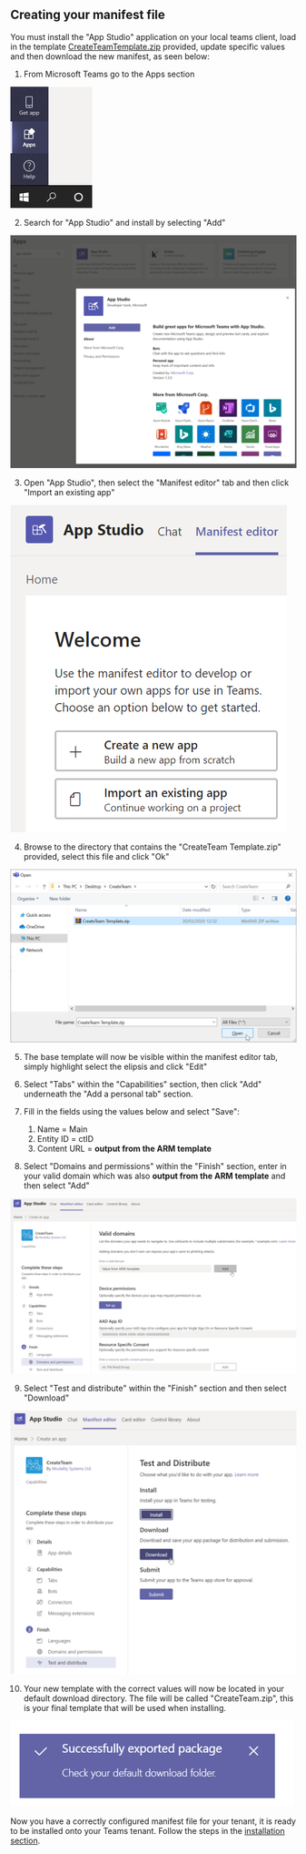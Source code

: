 ## Creating your manifest file

You must install the "App Studio" application on your local teams client, load in the template [CreateTeamTemplate.zip](https://docs.modalitysoftware.com/CreateTeam/images/customerHosted/CreateTeamTemplate.zip) provided, update specific values and then download the new manifest, as seen below:

1. From Microsoft Teams go to the Apps section

![Screenshot](../images/teams-apps.png)

2. Search for "App Studio" and install by selecting "Add"

![Screenshot](../images/customerHosted/appStudioInstall.png)

3. Open "App Studio", then select the "Manifest editor" tab and then click "Import an existing app"

![Screenshot](../images/customerHosted/importApp.png)

4. Browse to the directory that contains the "CreateTeam Template.zip" provided, select this file and click "Ok"

![Screenshot](../images/customerHosted/openManifest.png)

5. The base template will now be visible within the manifest editor tab, simply highlight select the elipsis and click "Edit"

6. Select "Tabs" within the "Capabilities" section, then click "Add" underneath the "Add a personal tab" section.

7. Fill in the fields using the values below and select "Save":

   1. Name = Main
   2. Entity ID = ctID
   3. Content URL = **output from the ARM template**

8. Select "Domains and permissions" within the "Finish" section, enter in your valid domain which was also **output from the ARM template** and then select "Add"

![Screenshot](../images/customerHosted/validDomain.png)

9. Select "Test and distribute" within the "Finish" section and then select "Download"

![Screenshot](../images/customerHosted/downloadManifest.png)

10. Your new template with the correct values will now be located in your default download directory. The file will be called "CreateTeam.zip", this is your final template that will be used when installing.

![Screenshot](../images/customerHosted/downloaded.png)

Now you have a correctly configured manifest file for your tenant, it is ready to be installed onto your Teams tenant. Follow the steps in the [installation section](manifestInstall.md).
